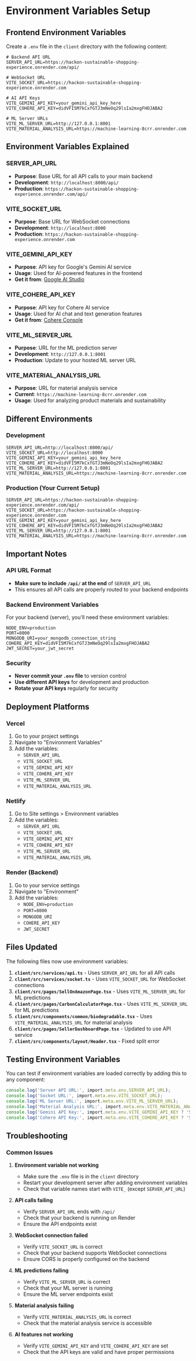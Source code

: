 # Environment Variables Setup

## Frontend Environment Variables

Create a `.env` file in the `client` directory with the following content:

```env
# Backend API URL
SERVER_API_URL=https://hackon-sustainable-shopping-experience.onrender.com/api/

# WebSocket URL
VITE_SOCKET_URL=https://hackon-sustainable-shopping-experience.onrender.com

# AI API Keys
VITE_GEMINI_API_KEY=your_gemini_api_key_here
VITE_COHERE_API_KEY=didVFI5M7kCxfGTJ3mNeOq29lsIa2mxgFHOJABA2

# ML Server URLs
VITE_ML_SERVER_URL=http://127.0.0.1:8001
VITE_MATERIAL_ANALYSIS_URL=https://machine-learning-8crr.onrender.com
```

## Environment Variables Explained

### SERVER_API_URL
- **Purpose**: Base URL for all API calls to your main backend
- **Development**: `http://localhost:8000/api/`
- **Production**: `https://hackon-sustainable-shopping-experience.onrender.com/api/`

### VITE_SOCKET_URL
- **Purpose**: Base URL for WebSocket connections
- **Development**: `http://localhost:8000`
- **Production**: `https://hackon-sustainable-shopping-experience.onrender.com`

### VITE_GEMINI_API_KEY
- **Purpose**: API key for Google's Gemini AI service
- **Usage**: Used for AI-powered features in the frontend
- **Get it from**: [Google AI Studio](https://makersuite.google.com/app/apikey)

### VITE_COHERE_API_KEY
- **Purpose**: API key for Cohere AI service
- **Usage**: Used for AI chat and text generation features
- **Get it from**: [Cohere Console](https://console.cohere.ai/)

### VITE_ML_SERVER_URL
- **Purpose**: URL for the ML prediction server
- **Development**: `http://127.0.0.1:8001`
- **Production**: Update to your hosted ML server URL

### VITE_MATERIAL_ANALYSIS_URL
- **Purpose**: URL for material analysis service
- **Current**: `https://machine-learning-8crr.onrender.com`
- **Usage**: Used for analyzing product materials and sustainability

## Different Environments

### Development
```env
SERVER_API_URL=http://localhost:8000/api/
VITE_SOCKET_URL=http://localhost:8000
VITE_GEMINI_API_KEY=your_gemini_api_key_here
VITE_COHERE_API_KEY=didVFI5M7kCxfGTJ3mNeOq29lsIa2mxgFHOJABA2
VITE_ML_SERVER_URL=http://127.0.0.1:8001
VITE_MATERIAL_ANALYSIS_URL=https://machine-learning-8crr.onrender.com
```

### Production (Your Current Setup)
```env
SERVER_API_URL=https://hackon-sustainable-shopping-experience.onrender.com/api/
VITE_SOCKET_URL=https://hackon-sustainable-shopping-experience.onrender.com
VITE_GEMINI_API_KEY=your_gemini_api_key_here
VITE_COHERE_API_KEY=didVFI5M7kCxfGTJ3mNeOq29lsIa2mxgFHOJABA2
VITE_ML_SERVER_URL=http://127.0.0.1:8001
VITE_MATERIAL_ANALYSIS_URL=https://machine-learning-8crr.onrender.com
```

## Important Notes

### API URL Format
- **Make sure to include `/api/` at the end** of `SERVER_API_URL`
- This ensures all API calls are properly routed to your backend endpoints

### Backend Environment Variables
For your backend (server), you'll need these environment variables:
```env
NODE_ENV=production
PORT=8000
MONGODB_URI=your_mongodb_connection_string
COHERE_API_KEY=didVFI5M7kCxfGTJ3mNeOq29lsIa2mxgFHOJABA2
JWT_SECRET=your_jwt_secret
```

### Security
- **Never commit your `.env` file** to version control
- **Use different API keys** for development and production
- **Rotate your API keys** regularly for security

## Deployment Platforms

### Vercel
1. Go to your project settings
2. Navigate to "Environment Variables"
3. Add the variables:
   - `SERVER_API_URL`
   - `VITE_SOCKET_URL`
   - `VITE_GEMINI_API_KEY`
   - `VITE_COHERE_API_KEY`
   - `VITE_ML_SERVER_URL`
   - `VITE_MATERIAL_ANALYSIS_URL`

### Netlify
1. Go to Site settings > Environment variables
2. Add the variables:
   - `SERVER_API_URL`
   - `VITE_SOCKET_URL`
   - `VITE_GEMINI_API_KEY`
   - `VITE_COHERE_API_KEY`
   - `VITE_ML_SERVER_URL`
   - `VITE_MATERIAL_ANALYSIS_URL`

### Render (Backend)
1. Go to your service settings
2. Navigate to "Environment"
3. Add the variables:
   - `NODE_ENV=production`
   - `PORT=8000`
   - `MONGODB_URI`
   - `COHERE_API_KEY`
   - `JWT_SECRET`

## Files Updated

The following files now use environment variables:

1. **`client/src/services/api.ts`** - Uses `SERVER_API_URL` for all API calls
2. **`client/src/services/socket.ts`** - Uses `VITE_SOCKET_URL` for WebSocket connections
3. **`client/src/pages/SellOnAmazonPage.tsx`** - Uses `VITE_ML_SERVER_URL` for ML predictions
4. **`client/src/pages/CarbonCalculatorPage.tsx`** - Uses `VITE_ML_SERVER_URL` for ML predictions
5. **`client/src/components/common/biodegradable.tsx`** - Uses `VITE_MATERIAL_ANALYSIS_URL` for material analysis
6. **`client/src/pages/SellerDashboardPage.tsx`** - Updated to use API service
7. **`client/src/components/layout/Header.tsx`** - Fixed split error

## Testing Environment Variables

You can test if environment variables are loaded correctly by adding this to any component:

```typescript
console.log('Server API URL:', import.meta.env.SERVER_API_URL);
console.log('Socket URL:', import.meta.env.VITE_SOCKET_URL);
console.log('ML Server URL:', import.meta.env.VITE_ML_SERVER_URL);
console.log('Material Analysis URL:', import.meta.env.VITE_MATERIAL_ANALYSIS_URL);
console.log('Gemini API Key:', import.meta.env.VITE_GEMINI_API_KEY ? 'Set' : 'Not set');
console.log('Cohere API Key:', import.meta.env.VITE_COHERE_API_KEY ? 'Set' : 'Not set');
```

## Troubleshooting

### Common Issues

1. **Environment variable not working**
   - Make sure the `.env` file is in the `client` directory
   - Restart your development server after adding environment variables
   - Check that variable names start with `VITE_` (except `SERVER_API_URL`)

2. **API calls failing**
   - Verify `SERVER_API_URL` ends with `/api/`
   - Check that your backend is running on Render
   - Ensure the API endpoints exist

3. **WebSocket connection failed**
   - Verify `VITE_SOCKET_URL` is correct
   - Check that your backend supports WebSocket connections
   - Ensure CORS is properly configured on the backend

4. **ML predictions failing**
   - Verify `VITE_ML_SERVER_URL` is correct
   - Check that your ML server is running
   - Ensure the ML server endpoints exist

5. **Material analysis failing**
   - Verify `VITE_MATERIAL_ANALYSIS_URL` is correct
   - Check that the material analysis service is accessible

6. **AI features not working**
   - Verify `VITE_GEMINI_API_KEY` and `VITE_COHERE_API_KEY` are set
   - Check that the API keys are valid and have proper permissions 